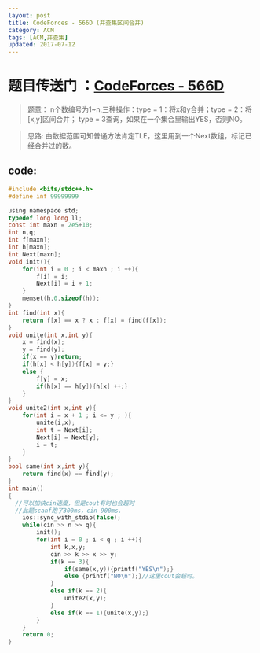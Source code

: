 ```yaml
---
layout: post
title: CodeForces - 566D (并查集区间合并)
category: ACM
tags: [ACM,并查集]
updated: 2017-07-12
---
```

# 题目传送门 ：[CodeForces - 566D](http://codeforces.com/problemset/problem/566/D)

>题意：
n个数编号为1~n,三种操作：type = 1：将x和y合并；type = 2：将[x,y]区间合并；
type = 3查询，如果在一个集合里输出YES，否则NO。

>思路:
由数据范围可知普通方法肯定TLE，这里用到一个Next数组，标记已经合并过的数。

<!--more-->

## code:

```c
#include <bits/stdc++.h>
#define inf 99999999

using namespace std;
typedef long long ll;
const int maxn = 2e5+10;
int n,q;
int f[maxn];
int h[maxn];
int Next[maxn];
void init(){
    for(int i = 0 ; i < maxn ; i ++){
        f[i] = i;
        Next[i] = i + 1;
    }
    memset(h,0,sizeof(h));
}
int find(int x){
    return f[x] == x ? x : f[x] = find(f[x]);
}
void unite(int x,int y){
    x = find(x);
    y = find(y);
    if(x == y)return;
    if(h[x] < h[y]){f[x] = y;}
    else {
        f[y] = x;
        if(h[x] == h[y]){h[x] ++;}
    }
}
void unite2(int x,int y){
    for(int i = x + 1 ; i <= y ; ){
        unite(i,x);
        int t = Next[i];
        Next[i] = Next[y];
        i = t;
    }
}
bool same(int x,int y){
    return find(x) == find(y);
}
int main()
{
  //可以加快cin速度，但是cout有时也会超时
  //此题scanf跑了300ms，cin 900ms.
    ios::sync_with_stdio(false);
    while(cin >> n >> q){
        init();
        for(int i = 0 ; i < q ; i ++){
            int k,x,y;
            cin >> k >> x >> y;
            if(k == 3){
                if(same(x,y)){printf("YES\n");}
                else {printf("NO\n");}//这里cout会超时。
            }
            else if(k == 2){
                unite2(x,y);
            }
            else if(k == 1){unite(x,y);}
        }
    }
    return 0;
}
```
